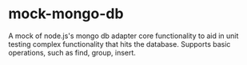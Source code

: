 # mock-mongo-db
A mock of node.js's mongo db adapter core functionality to aid in unit testing complex functionality that hits the database. Supports basic operations, such as find, group, insert.
